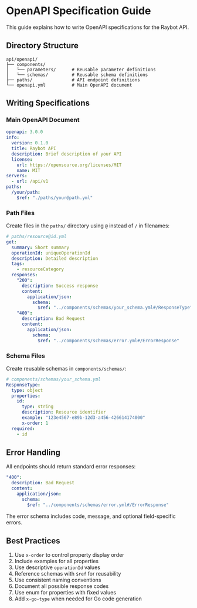 # OpenAPI Specification Guide

This guide explains how to write OpenAPI specifications for the Raybot API.


## Directory Structure

```
api/openapi/
├── components/
│   └── parameters/      # Reusable parameter definitions
│   └── schemas/         # Reusable schema definitions
├── paths/               # API endpoint definitions
└── openapi.yml          # Main OpenAPI document
```


## Writing Specifications

### Main OpenAPI Document

```yaml
openapi: 3.0.0
info:
  version: 0.1.0
  title: Raybot API
  description: Brief description of your API
  license:
    url: https://opensource.org/licenses/MIT
    name: MIT
servers:
  - url: /api/v1
paths:
  /your/path:
    $ref: "./paths/your@path.yml"
```


### Path Files

Create files in the `paths/` directory using `@` instead of `/` in filenames:

```yaml
# paths/resource@id.yml
get:
  summary: Short summary
  operationId: uniqueOperationId
  description: Detailed description
  tags:
    - resourceCategory
  responses:
    "200":
      description: Success response
      content:
        application/json:
          schema:
            $ref: "../components/schemas/your_schema.yml#/ResponseType"
    "400":
      description: Bad Request
      content:
        application/json:
          schema:
            $ref: "../components/schemas/error.yml#/ErrorResponse"
```

### Schema Files

Create reusable schemas in `components/schemas/`:

```yaml
# components/schemas/your_schema.yml
ResponseType:
  type: object
  properties:
    id:
      type: string
      description: Resource identifier
      example: "123e4567-e89b-12d3-a456-426614174000"
      x-order: 1
  required:
    - id
```

## Error Handling

All endpoints should return standard error responses:

```yaml
"400":
  description: Bad Request
  content:
    application/json:
      schema:
        $ref: "../components/schemas/error.yml#/ErrorResponse"
```

The error schema includes code, message, and optional field-specific errors.

## Best Practices

1. Use `x-order` to control property display order
2. Include examples for all properties
3. Use descriptive `operationId` values
4. Reference schemas with `$ref` for reusability
5. Use consistent naming conventions
6. Document all possible response codes
7. Use enum for properties with fixed values
8. Add `x-go-type` when needed for Go code generation

